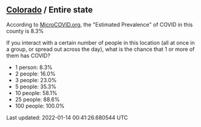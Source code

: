 
## [Colorado](/united-states/colorado) / Entire state

According to [MicroCOVID.org](http://microcovid.org),
the "Estimated Prevalence" of COVID in this county is 8.3%

If you interact with a certain number of people in this location
(all at once in a group, or spread out across the day), what is the chance that
1 or more of them has COVID?

- 1 person: 8.3%
- 2 people: 16.0%
- 3 people: 23.0%
- 5 people: 35.3%
- 10 people: 58.1%
- 25 people: 88.6%
- 100 people: 100.0%

Last updated: 2022-01-14 00:41:26.680544 UTC
